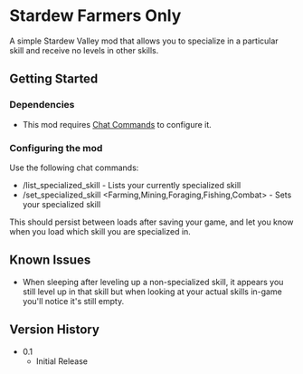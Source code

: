 # Stardew Farmers Only

A simple Stardew Valley mod that allows you to specialize in a particular skill and receive no levels in other skills.

## Getting Started

### Dependencies

* This mod requires [Chat Commands](https://www.nexusmods.com/stardewvalley/mods/2092) to configure it.

### Configuring the mod

Use the following chat commands:

* /list_specialized_skill - Lists your currently specialized skill
* /set_specialized_skill <Farming,Mining,Foraging,Fishing,Combat> - Sets your specialized skill

This should persist between loads after saving your game, and let you know when you load which skill you are specialized in.

## Known Issues

* When sleeping after leveling up a non-specialized skill, it appears you still level up in that skill but when looking at your actual skills in-game you'll notice it's still empty.

## Version History

* 0.1
    * Initial Release
